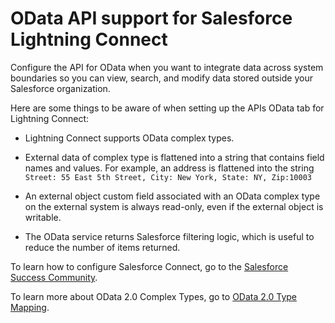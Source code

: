# OData API support for Salesforce Lightning Connect

<head>
  <meta name="guidename" content="API Management"/>
  <meta name="context" content="GUID-2a66a690-332c-4b21-8624-8787d9158f4a"/>
</head>


Configure the API for OData when you want to integrate data across system boundaries so you can view, search, and modify data stored outside your Salesforce organization.

Here are some things to be aware of when setting up the APIs OData tab for Lightning Connect:

-   Lightning Connect supports OData complex types.

-   External data of complex type is flattened into a string that contains field names and values. For example, an address is flattened into the string `Street: 55 East 5th Street, City: New York, State: NY, Zip:10003`

-   An external object custom field associated with an OData complex type on the external system is always read-only, even if the external object is writable.

-   The OData service returns Salesforce filtering logic, which is useful to reduce the number of items returned.


To learn how to configure Salesforce Connect, go to the [Salesforce Success Community](https://help.salesforce.com/HTViewHelpDoc?id=platform_connect_about.htm).

To learn more about OData 2.0 Complex Types, go to [OData 2.0 Type Mapping](https://help.salesforce.com/apex/HTViewHelpDoc?id=odata_type_mapping_v2.htm&language=en_US). 